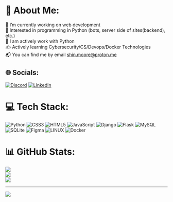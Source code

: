 # 💫 About Me:
🔭 I’m currently working on web development<br>💾 Interested in programming in Python (bots, server side of sites(backend), etc.)<br>🌱 I am actively work with Python<br>✍️ Actively learning Cybersecurity/CS/Devops/Docker Technologies<br>📬 You can find me by email shin.moore@proton.me


## 🌐 Socials:
[![Discord](https://img.shields.io/badge/Discord-%237289DA.svg?logo=discord&logoColor=white)](https://discord.gg/#4979) [![LinkedIn](https://img.shields.io/badge/LinkedIn-%230077B5.svg?logo=linkedin&logoColor=white)](https://linkedin.com/in/https://www.linkedin.com/in/ilyosbek-davronov-412961277/) 

# 💻 Tech Stack:
![Python](https://img.shields.io/badge/python-3670A0?style=plastic&logo=python&logoColor=ffdd54) ![CSS3](https://img.shields.io/badge/css3-%231572B6.svg?style=plastic&logo=css3&logoColor=white) ![HTML5](https://img.shields.io/badge/html5-%23E34F26.svg?style=plastic&logo=html5&logoColor=white) ![JavaScript](https://img.shields.io/badge/javascript-%23323330.svg?style=plastic&logo=javascript&logoColor=%23F7DF1E) ![Django](https://img.shields.io/badge/django-%23092E20.svg?style=plastic&logo=django&logoColor=white) ![Flask](https://img.shields.io/badge/flask-%23000.svg?style=plastic&logo=flask&logoColor=white) ![MySQL](https://img.shields.io/badge/mysql-%2300f.svg?style=plastic&logo=mysql&logoColor=white) ![SQLite](https://img.shields.io/badge/sqlite-%2307405e.svg?style=plastic&logo=sqlite&logoColor=white) 	![Figma](https://img.shields.io/badge/figma-%23F24E1E.svg?style=plastic&logo=figma&logoColor=white) ![LINUX](https://img.shields.io/badge/Linux-FCC624?style=plastic&logo=linux&logoColor=black) ![Docker](https://img.shields.io/badge/docker-%230db7ed.svg?style=plastic&logo=docker&logoColor=white)
# 📊 GitHub Stats:
![](https://github-readme-stats.vercel.app/api?username=shin033&theme=dark&hide_border=false&include_all_commits=false&count_private=false)<br/>
![](https://github-readme-streak-stats.herokuapp.com/?user=shin033&theme=dark&hide_border=false)<br/>
![](https://github-readme-stats.vercel.app/api/top-langs/?username=shin033&theme=dark&hide_border=false&include_all_commits=false&count_private=false&layout=compact)

---
[![](https://visitcount.itsvg.in/api?id=shin033&icon=0&color=0)](https://visitcount.itsvg.in)

<!-- Proudly created with GPRM ( https://gprm.itsvg.in ) -->

